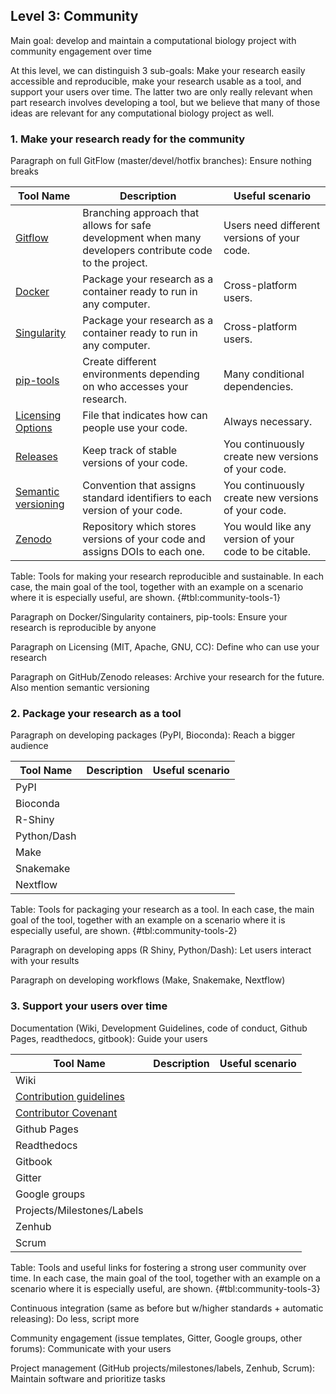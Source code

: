 ## Level 3: Community

Main goal: develop and maintain a computational biology project with community engagement over time

At this level, we can distinguish 3 sub-goals: Make your research easily accessible and reproducible, make your research usable as a tool, and support your users over time. The latter two are only really relevant when part research involves developing a tool, but we believe that many of those ideas are relevant for any computational biology project as well.

### 1. Make your research ready for the community

Paragraph on full GitFlow (master/devel/hotfix branches): Ensure nothing breaks

| Tool Name | Description | Useful scenario |
|--|------|-----|
| [Gitflow](https://nvie.com/posts/a-successful-git-branching-model/) | Branching approach that allows for safe development when many developers contribute code to the project. | Users need different versions of your code. |
| [Docker](https://www.docker.com/) | Package your research as a container ready to run in any computer. | Cross-platform users. |
| [Singularity](https://sylabs.io/) | Package your research as a container ready to run in any computer. | Cross-platform users. |
| [pip-tools](https://github.com/jazzband/pip-tools) | Create different environments depending on who accesses your research. | Many conditional dependencies. |
| [Licensing Options](https://choosealicense.com/licenses/) | File that indicates how can people use your code. | Always necessary. |
| [Releases](https://docs.github.com/github/administering-a-repository/managing-releases-in-a-repository) | Keep track of stable versions of your code. | You continuously create new versions of your code. |
| [Semantic versioning](https://semver.org/) | Convention that assigns standard identifiers to each version of your code. | You continuously create new versions of your code. |
| [Zenodo](https://zenodo.org/) | Repository which stores versions of your code and assigns DOIs to each one. | You would like any version of your code to be citable. |

Table: Tools for making your research reproducible and sustainable. In each case, the main goal of the tool, together with an example on a scenario where it is especially useful, are shown. {#tbl:community-tools-1}

Paragraph on Docker/Singularity containers, pip-tools: Ensure your research is reproducible by anyone

Paragraph on Licensing (MIT, Apache, GNU, CC): Define who can use your research

Paragraph on GitHub/Zenodo releases: Archive your research for the future. Also mention semantic versioning

### 2. Package your research as a tool

Paragraph on developing packages (PyPI, Bioconda): Reach a bigger audience

| Tool Name | Description | Useful scenario |
|--|------|-----|
| PyPI |  |  |
| Bioconda |  |  |
| R-Shiny |  |  |
| Python/Dash |  |  |
| Make |  |  |
| Snakemake |  |  |
| Nextflow |  |  |

Table: Tools for packaging your research as a tool. In each case, the main goal of the tool, together with an example on a scenario where it is especially useful, are shown. {#tbl:community-tools-2}

Paragraph on developing apps (R Shiny, Python/Dash): Let users interact with your results

Paragraph on developing workflows (Make, Snakemake, Nextflow)

### 3. Support your users over time

Documentation (Wiki, Development Guidelines, code of conduct, Github Pages, readthedocs, gitbook): Guide your users

| Tool Name | Description | Useful scenario |
|--|------|-----|
| Wiki |  |  |
| [Contribution guidelines](https://docs.github.com/github/building-a-strong-community/setting-guidelines-for-repository-contributors) |  |  |
| [Contributor Covenant](https://www.contributor-covenant.org/) |  | |
| Github Pages |  |  |
| Readthedocs |  |  |
| Gitbook |  |  |
| Gitter |  |  |
| Google groups |  |  |
| Projects/Milestones/Labels |  |  |
| Zenhub |  |  |
| Scrum |  |  |

Table: Tools and useful links for fostering a strong user community over time. In each case, the main goal of the tool, together with an example on a scenario where it is especially useful, are shown. {#tbl:community-tools-3}

Continuous integration (same as before but w/higher standards + automatic releasing): Do less, script more

Community engagement (issue templates, Gitter, Google groups, other forums): Communicate with your users

Project management (GitHub projects/milestones/labels, Zenhub, Scrum): Maintain software and prioritize tasks
